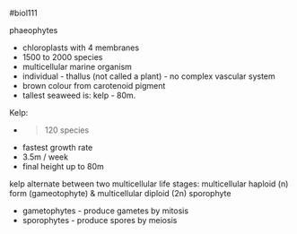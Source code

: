 #biol111 

phaeophytes
- chloroplasts with 4 membranes
- 1500 to 2000 species
- multicellular marine organism
- individual - thallus (not called a plant) - no complex vascular system
- brown colour from carotenoid pigment 
- tallest seaweed is: kelp - 80m.

Kelp:
- >120 species
- fastest growth rate
- 3.5m / week
- final height up to 80m

kelp alternate between two multicellular life stages: multicellular haploid (n) form (gameotophyte) & multicellular diploid (2n) sporophyte
- gametophytes - produce gametes by mitosis
- sporophytes - produce spores by meiosis